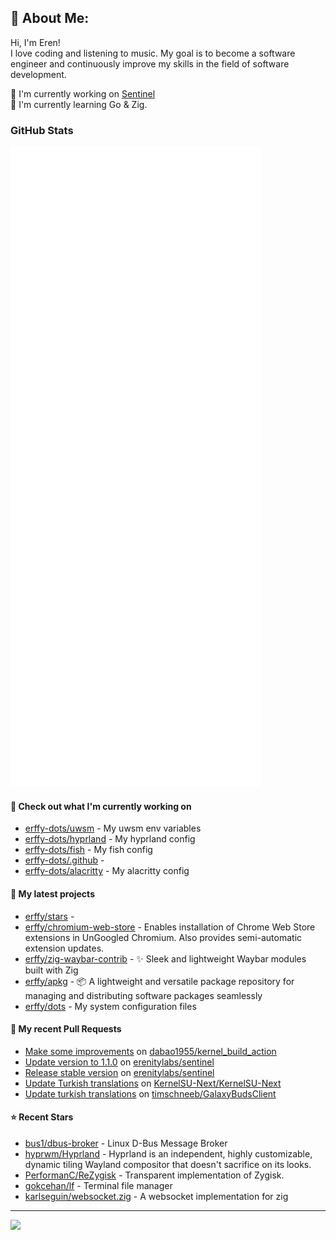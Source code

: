 ## 💫 About Me:
Hi, I'm Eren!<br>
I love coding and listening to music. My goal is to become a software engineer and continuously improve my skills in the field of software development.

📝 I'm currently working on [Sentinel](https://github.com/erenitylabs/sentinel) <br>
🌱 I'm currently learning Go & Zig.

### GitHub Stats

<p align="left"><img src="https://raw.githubusercontent.com/erffy/erffy/main/github-metrics.svg" /></p>

#### 👷 Check out what I'm currently working on

- [erffy-dots/uwsm](https://github.com/erffy-dots/uwsm) - My uwsm env variables
- [erffy-dots/hyprland](https://github.com/erffy-dots/hyprland) - My hyprland config
- [erffy-dots/fish](https://github.com/erffy-dots/fish) - My fish config
- [erffy-dots/.github](https://github.com/erffy-dots/.github) - 
- [erffy-dots/alacritty](https://github.com/erffy-dots/alacritty) - My alacritty config
#### 🌱 My latest projects

- [erffy/stars](https://github.com/erffy/stars) - 
- [erffy/chromium-web-store](https://github.com/erffy/chromium-web-store) - Enables installation of Chrome Web Store extensions in UnGoogled Chromium. Also provides semi-automatic extension updates.
- [erffy/zig-waybar-contrib](https://github.com/erffy/zig-waybar-contrib) - ✨ Sleek and lightweight Waybar modules built with Zig
- [erffy/apkg](https://github.com/erffy/apkg) - 📦 A lightweight and versatile package repository for managing and distributing software packages seamlessly
- [erffy/dots](https://github.com/erffy/dots) - My system configuration files
#### 🔨 My recent Pull Requests

- [Make some improvements](https://github.com/dabao1955/kernel_build_action/pull/119) on [dabao1955/kernel_build_action](https://github.com/dabao1955/kernel_build_action)
- [Update version to 1.1.0](https://github.com/erenitylabs/sentinel/pull/6) on [erenitylabs/sentinel](https://github.com/erenitylabs/sentinel)
- [Release stable version](https://github.com/erenitylabs/sentinel/pull/1) on [erenitylabs/sentinel](https://github.com/erenitylabs/sentinel)
- [Update Turkish translations](https://github.com/KernelSU-Next/KernelSU-Next/pull/162) on [KernelSU-Next/KernelSU-Next](https://github.com/KernelSU-Next/KernelSU-Next)
- [Update turkish translations](https://github.com/timschneeb/GalaxyBudsClient/pull/591) on [timschneeb/GalaxyBudsClient](https://github.com/timschneeb/GalaxyBudsClient)
#### ⭐ Recent Stars

- [bus1/dbus-broker](https://github.com/bus1/dbus-broker) - Linux D-Bus Message Broker
- [hyprwm/Hyprland](https://github.com/hyprwm/Hyprland) - Hyprland is an independent, highly customizable, dynamic tiling Wayland compositor that doesn&#39;t sacrifice on its looks.
- [PerformanC/ReZygisk](https://github.com/PerformanC/ReZygisk) - Transparent implementation of Zygisk.
- [gokcehan/lf](https://github.com/gokcehan/lf) - Terminal file manager
- [karlseguin/websocket.zig](https://github.com/karlseguin/websocket.zig) - A websocket implementation for zig

---
[![](https://visitcount.itsvg.in/api?id=erffy&icon=5&color=13)](https://visitcount.itsvg.in)
